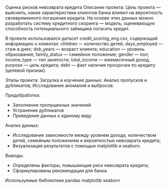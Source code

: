 Оценка рисков невозврата кредита
Описание проекта:
Цель проекта — выяснить, какие характеристики клиентов банка влияют на вероятность своевременного погашения кредита. На основе этих данных можно разработать систему кредитного скоринга — модель, оценивающую способность потенциального заёмщика погасить кредит.

В проекте использовался датасет credit_scoring_eng.csv, содержащий информацию о клиентах:
children — количество детей;
days_employed — стаж в днях;
dob_years — возраст клиента;
education — уровень образования;
family_status — семейное положение;
gender — пол;
income_type — тип занятости;
total_income — ежемесячный доход;
purpose — цель кредита;
debt — факт наличия просрочки по кредиту (целевой признак).

Этапы проекта:
Загрузка и изучение данных:
Анализ пропусков и дубликатов;
Исследование аномалий и выбросов.

Предобработка:
- Заполнение пропущенных значений
- Устранение дубликатов
- Приведение данных к единому виду

Анализ данных:
- Исследование зависимости между уровнем дохода, количеством детей, семейным положением и вероятностью невозврата кредита;
- Визуализация результатов с помощью matplotlib и seaborn.

Выводы:
- Определены факторы, повышающие риск невозврата кредита;
- Сформулированы рекомендации для банка.

Используемые библиотеки
pandas
matplotlib
seaborn
